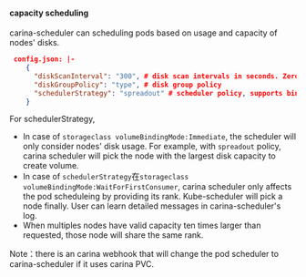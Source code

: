 #### capacity scheduling

carina-scheduler can scheduling pods based on usage and capacity of nodes' disks.

```json
 config.json: |-
    {
      "diskScanInterval": "300", # disk scan intervals in seconds. Zero will disable scanning. 
      "diskGroupPolicy": "type", # disk group policy
      "schedulerStrategy": "spreadout" # scheduler policy, supports binpack and spreadout.
    }
```

For schedulerStrategy,

- In case of `storageclass volumeBindingMode:Immediate`, the scheduler will only consider nodes' disk usage. For example, with `spreadout` policy, carina scheduler will pick the node with the largest disk capacity to create volume.
- In case of `schedulerStrategy`在`storageclass volumeBindingMode:WaitForFirstConsumer`, carina scheduler only affects the pod scheduleing by providing its rank. Kube-scheduler will pick a node finally. User can learn detailed messages in carina-scheduler's log.
- When multiples nodes have valid capacity ten times larger than requested, those node will share the same rank. 

Note：there is an carina webhook that will change the pod scheduler to carina-scheduler if it uses carina PVC. 
